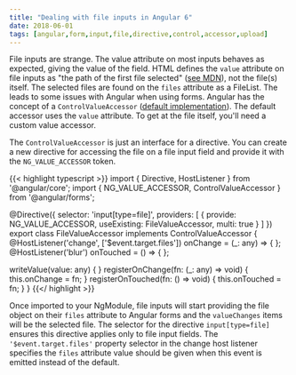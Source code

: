 ```yaml
---
title: "Dealing with file inputs in Angular 6"
date: 2018-06-01
tags: [angular,form,input,file,directive,control,accessor,upload]
---
```


File inputs are strange. The value attribute on most inputs behaves as expected, giving the value of the field. HTML defines the `value` attribute on file inputs as "the path of the first file selected" ([see MDN](https://developer.mozilla.org/en-US/docs/Web/HTML/Element/input/file#Value)), not the file(s) itself. The selected files are found on the `files` attribute as a FileList. The leads to some issues with Angular when using forms. Angular has the concept of a `ControlValueAccessor` ([default implementation](https://github.com/angular/angular/blob/0cb4f12a7a57087ec4e8329a04d5dfc430764b45/packages/forms/src/directives/default_value_accessor.ts#L59)). The default accessor uses the `value` attribute. To get at the file itself, you'll need a custom value accessor.

The `ControlValueAccessor` is just an interface for a directive. You can create a new directive for accessing the file on a file input field and provide it with the `NG_VALUE_ACCESSOR` token.

{{< highlight typescript >}}
import { Directive, HostListener } from '@angular/core';
import { NG_VALUE_ACCESSOR, ControlValueAccessor } from '@angular/forms';

@Directive({
  selector: 'input[type=file]',
  providers: [
    { provide: NG_VALUE_ACCESSOR, useExisting: FileValueAccessor, multi: true }
  ]
})
export class FileValueAccessor implements ControlValueAccessor {
  @HostListener('change', ['$event.target.files']) onChange = (_: any) => { };
  @HostListener('blur') onTouched = () => { };

  writeValue(value: any) { }
  registerOnChange(fn: (_: any) => void) { this.onChange = fn; }
  registerOnTouched(fn: () => void) { this.onTouched = fn; }
}
{{</ highlight >}}

Once imported to your NgModule, file inputs will start providing the file object on their `files` attribute to Angular forms and the `valueChanges` items will be the selected file. The selector for the directive `input[type=file]` ensures this directive applies only to file input fields. The `'$event.target.files'` property selector in the change host listener specifies the `files` attribute value should be given when this event is emitted instead of the default.
